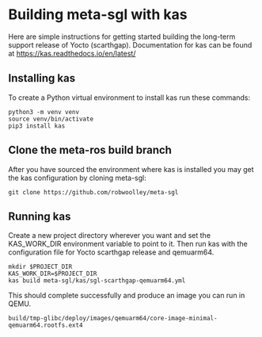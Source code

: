 # Building meta-sgl with kas

Here are simple instructions for getting started building the long-term support
release of Yocto (scarthgap).  Documentation for kas can be found at 
https://kas.readthedocs.io/en/latest/

## Installing kas

To create a Python virtual environment to install kas run these commands:
```
python3 -m venv venv
source venv/bin/activate
pip3 install kas
```

## Clone the meta-ros build branch
After you have sourced the environment where kas is installed you may get the
kas configuration by cloning meta-sgl:
```
git clone https://github.com/robwoolley/meta-sgl
```

## Running kas
Create a new project directory wherever you want and set the KAS_WORK_DIR 
environment variable to point to it.  Then run kas with the configuration file
for Yocto scarthgap release and qemuarm64.
```
mkdir $PROJECT_DIR
KAS_WORK_DIR=$PROJECT_DIR
kas build meta-sgl/kas/sgl-scarthgap-qemuarm64.yml
```

This should complete successfully and produce an image you can run in QEMU.

```
build/tmp-glibc/deploy/images/qemuarm64/core-image-minimal-qemuarm64.rootfs.ext4
```
